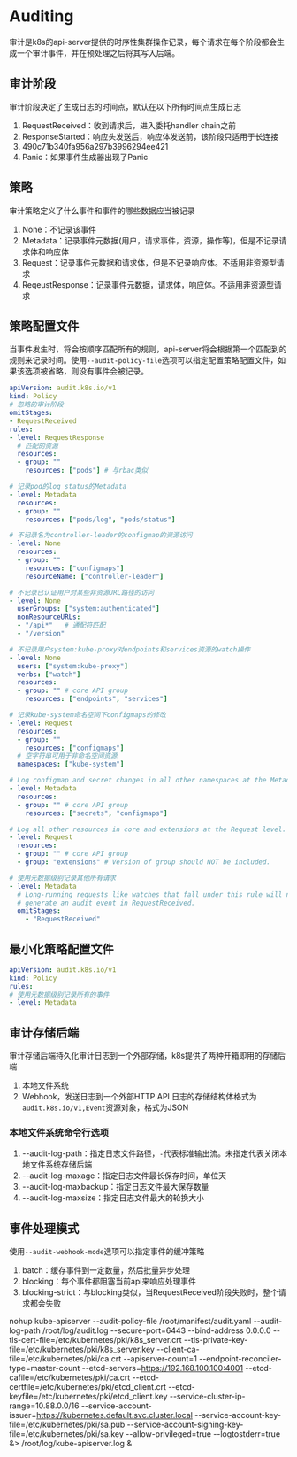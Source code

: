 # Auditing
审计是k8s的api-server提供的时序性集群操作记录，每个请求在每个阶段都会生成一个审计事件，并在预处理之后将其写入后端。  

## 审计阶段
审计阶段决定了生成日志的时间点，默认在以下所有时间点生成日志
1. RequestReceived：收到请求后，进入委托handler chain之前
2. ResponseStarted：响应头发送后，响应体发送前，该阶段只适用于长连接
3. 490c71b340fa956a297b3996294ee421
4. Panic：如果事件生成器出现了Panic

## 策略
审计策略定义了什么事件和事件的哪些数据应当被记录
1. None：不记录该事件
2. Metadata：记录事件元数据(用户，请求事件，资源，操作等)，但是不记录请求体和响应体
3. Request：记录事件元数据和请求体，但是不记录响应体。不适用非资源型请求
4. ReqeustResponse：记录事件元数据，请求体，响应体。不适用非资源型请求

## 策略配置文件
当事件发生时，将会按顺序匹配所有的规则，api-server将会根据第一个匹配到的规则来记录时间。使用`--audit-policy-file`选项可以指定配置策略配置文件，如果该选项被省略，则没有事件会被记录。
```yaml
apiVersion: audit.k8s.io/v1
kind: Policy
# 忽略的审计阶段
omitStages:
- RequestReceived
rules:
- level: RequestResponse
  # 匹配的资源
  resources:
  - group: ""
    resources: ["pods"] # 与rbac类似

# 记录pod的log status的Metadata
- level: Metadata
  resources:
  - group: ""
    resources: ["pods/log", "pods/status"]

# 不记录名为controller-leader的configmap的资源访问
- level: None
  resources:
  - group: ""
    resources: ["configmaps"]
    resourceName: ["controller-leader"]

# 不记录已认证用户对某些非资源URL路径的访问
- level: None
  userGroups: ["system:authenticated"]
  nonResourceURLs:
  - "/api*"   # 通配符匹配
  - "/version"

# 不记录用户system:kube-proxy对endpoints和services资源的watch操作
- level: None
  users: ["system:kube-proxy"]
  verbs: ["watch"]
  resources:
  - group: "" # core API group
    resources: ["endpoints", "services"]

# 记录kube-system命名空间下configmaps的修改
- level: Request
  resources:
  - group: ""
    resources: ["configmaps"]
  # 空字符串可用于非命名空间资源
  namespaces: ["kube-system"]

# Log configmap and secret changes in all other namespaces at the Metadata level.
- level: Metadata
  resources:
  - group: "" # core API group
    resources: ["secrets", "configmaps"]

# Log all other resources in core and extensions at the Request level.
- level: Request
  resources:
  - group: "" # core API group
  - group: "extensions" # Version of group should NOT be included.

# 使用元数据级别记录其他所有请求
- level: Metadata
  # Long-running requests like watches that fall under this rule will not
  # generate an audit event in RequestReceived.
  omitStages:
    - "RequestReceived"
```

## 最小化策略配置文件
```yaml
apiVersion: audit.k8s.io/v1
kind: Policy
rules:
# 使用元数据级别记录所有的事件
- level: Metadata
```

## 审计存储后端
审计存储后端持久化审计日志到一个外部存储，k8s提供了两种开箱即用的存储后端
1. 本地文件系统
2. Webhook，发送日志到一个外部HTTP API
日志的存储结构体格式为`audit.k8s.io/v1,Event`资源对象，格式为JSON

### 本地文件系统命令行选项
1. --audit-log-path：指定日志文件路径，`-`代表标准输出流。未指定代表关闭本地文件系统存储后端
2. --audit-log-maxage：指定日志文件最长保存时间，单位天
3. --audit-log-maxbackup：指定日志文件最大保存数量
4. --audit-log-maxsize：指定日志文件最大的轮换大小

## 事件处理模式
使用`--audit-webhook-mode`选项可以指定事件的缓冲策略
1. batch：缓存事件到一定数量，然后批量异步处理
2. blocking：每个事件都阻塞当前api来响应处理事件
3. blocking-strict：与blocking类似，当RequestReceived阶段失败时，整个请求都会失败


nohup kube-apiserver --audit-policy-file /root/manifest/audit.yaml --audit-log-path /root/log/audit.log --secure-port=6443 --bind-address 0.0.0.0 --tls-cert-file=/etc/kubernetes/pki/k8s_server.crt --tls-private-key-file=/etc/kubernetes/pki/k8s_server.key --client-ca-file=/etc/kubernetes/pki/ca.crt --apiserver-count=1 --endpoint-reconciler-type=master-count --etcd-servers=https://192.168.100.100:4001 --etcd-cafile=/etc/kubernetes/pki/ca.crt --etcd-certfile=/etc/kubernetes/pki/etcd_client.crt --etcd-keyfile=/etc/kubernetes/pki/etcd_client.key --service-cluster-ip-range=10.88.0.0/16 --service-account-issuer=https://kubernetes.default.svc.cluster.local --service-account-key-file=/etc/kubernetes/pki/sa.pub --service-account-signing-key-file=/etc/kubernetes/pki/sa.key --allow-privileged=true --logtostderr=true &> /root/log/kube-apiserver.log &